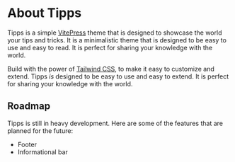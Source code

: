 # About Tipps

Tipps is a simple [VitePress](https://vitepress.vuejs.org/) theme that is designed to showcase the world your tips and tricks. It is a minimalistic theme that is designed to be easy to use and easy to read. It is perfect for sharing your knowledge with the world.

Build with the power of [Tailwind CSS](https://tailwindcss.com/), to make it easy to customize and extend. Tipps _is_ designed to be easy to use and easy to extend. It is perfect for sharing your knowledge with the world.

## Roadmap

Tipps is still in heavy development. Here are some of the features that are planned for the future:

- Footer
- Informational bar
